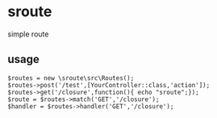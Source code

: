 # sroute
simple route

## usage

	$routes = new \sroute\src\Routes();
	$routes->post('/test',[YourController::class,'action']);
	$routes->get('/closure',function(){ echo "sroute";});
	$route = $routes->match('GET','/closure');
	$handler = $routes->handler('GET','/closure');